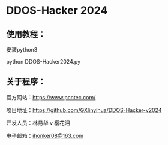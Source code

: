 # DDOS-Hacker 2024

## 使用教程：

安装python3

python DDOS-Hacker2024.py

## 关于程序：

官方网站：https://www.pcntec.com/

项目地址：https://github.com/GXlinyihua/DDOS-Hacker-v2024

开发人员：林易华 v 樱花泪

电子邮箱：ihonker08@163.com
